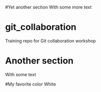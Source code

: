 #Yet another section
With some more text

# git_collaboration
Training repo for Git collaboration workshop

# Another section
With some text

#My favorite color
White
